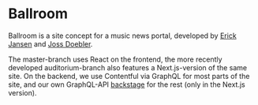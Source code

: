 # Ballroom

Ballroom is a site concept for a music news portal, developed by [Erick Jansen](https://github.com/Ey-Jay) and [Joss Doebler](https://github.com/jossdoe). 

The master-branch uses React on the frontend, the more recently developed auditorium-branch also features a Next.js-version of the same site. On the backend, we use Contentful via GraphQL for most parts of the site, and our own GraphQL-API [backstage](https://github.com/Ey-Jay/backstage) for the rest (only in the Next.js version).
